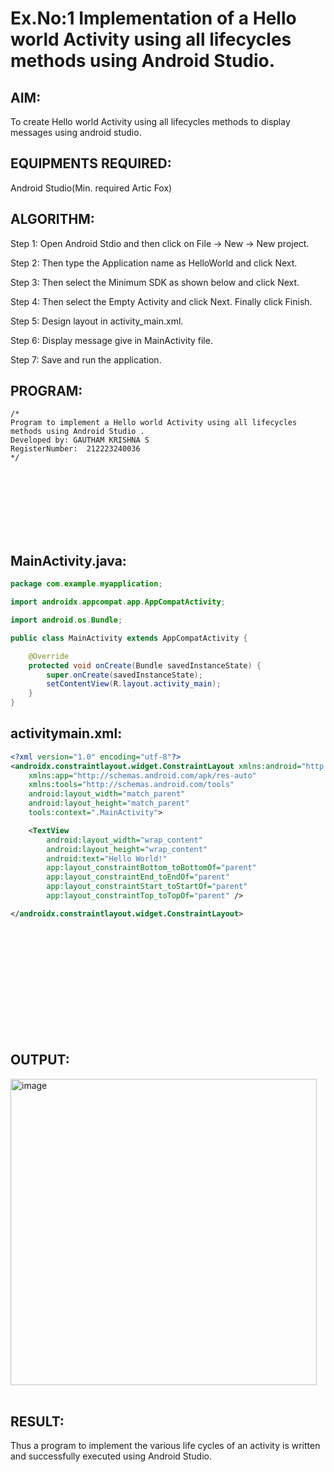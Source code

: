 

# Ex.No:1 Implementation of a Hello world Activity using all lifecycles methods using Android Studio.


## AIM:
To create Hello world Activity using all lifecycles methods to display messages using android studio.

## EQUIPMENTS REQUIRED:

Android Studio(Min. required Artic Fox)


## ALGORITHM:

Step 1: Open Android Stdio and then click on File -> New -> New project.

Step 2: Then type the Application name as HelloWorld and click Next.

Step 3: Then select the Minimum SDK as shown below and click Next.

Step 4: Then select the Empty Activity and click Next. Finally click Finish.

Step 5: Design layout in activity_main.xml.

Step 6: Display message give in MainActivity file.

Step 7: Save and run the application.



## PROGRAM:
 ```
/*
Program to implement a Hello world Activity using all lifecycles methods using Android Studio .
Developed by: GAUTHAM KRISHNA S
RegisterNumber:  212223240036
*/
```

<br>
<br>
<br>
<br>
<br>
<br>

## MainActivity.java:
```java
package com.example.myapplication;

import androidx.appcompat.app.AppCompatActivity;

import android.os.Bundle;

public class MainActivity extends AppCompatActivity {

    @Override
    protected void onCreate(Bundle savedInstanceState) {
        super.onCreate(savedInstanceState);
        setContentView(R.layout.activity_main);
    }
}
```



## activitymain.xml:
```xml
<?xml version="1.0" encoding="utf-8"?>
<androidx.constraintlayout.widget.ConstraintLayout xmlns:android="http://schemas.android.com/apk/res/android"
    xmlns:app="http://schemas.android.com/apk/res-auto"
    xmlns:tools="http://schemas.android.com/tools"
    android:layout_width="match_parent"
    android:layout_height="match_parent"
    tools:context=".MainActivity">

    <TextView
        android:layout_width="wrap_content"
        android:layout_height="wrap_content"
        android:text="Hello World!"
        app:layout_constraintBottom_toBottomOf="parent"
        app:layout_constraintEnd_toEndOf="parent"
        app:layout_constraintStart_toStartOf="parent"
        app:layout_constraintTop_toTopOf="parent" />

</androidx.constraintlayout.widget.ConstraintLayout>
```

<br>
<br>
<br>
<br>
<br>
<br>
<br>
<br>
<br>
<br>


## OUTPUT:

<img width="490" alt="image" src="https://github.com/gauthamkrishna7/BASIC-ANDROID-_EX_01/assets/141175025/116b388a-982f-4fb6-8597-a8a5804beaf9">


<br>
<br>

## RESULT:
Thus a program to implement the various life cycles of an activity is written and successfully executed using Android Studio.
